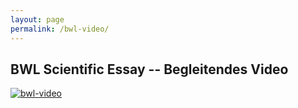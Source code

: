 ```yaml
---
layout: page
permalink: /bwl-video/
---
```


## BWL Scientific Essay -- Begleitendes Video
[![bwl-video]({/images/bwl-video-thumb.jpg})]({/images/bwl-video.mp4} "BWL Video")
